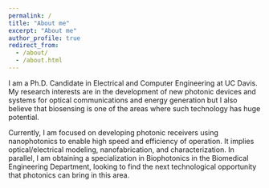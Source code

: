 ```yaml
---
permalink: /
title: "About me"
excerpt: "About me"
author_profile: true
redirect_from: 
  - /about/
  - /about.html
---
```


I am a Ph.D. Candidate in Electrical and Computer Engineering at UC Davis.  My research interests are in the development of new photonic devices and systems for optical communications and energy generation but I also believe that biosensing is one of the areas where such technology has huge potential.  

Currently, I am focused on developing photonic receivers using nanophotonics to enable high speed and efficiency of operation. It implies optical/electrical modeling, nanofabrication, and characterization. In parallel, I am obtaining a specialization in Biophotonics in the Biomedical Engineering Department, looking to find the next technological opportunity that photonics can bring in this area. 

